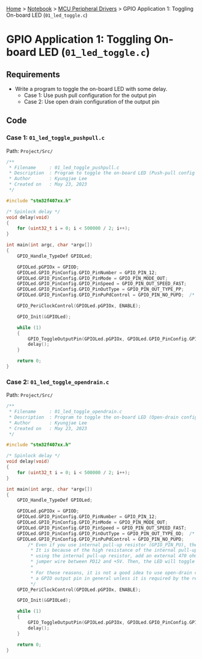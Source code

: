 <a href="../../">Home</a> > <a href="../notebook">Notebook</a> > <a href="./">MCU Peripheral Drivers</a> > GPIO Application 1: Toggling On-board LED (`01_led_toggle.c`)

# GPIO Application 1: Toggling On-board LED (`01_led_toggle.c`)



## Requirements

* Write a program to toggle the on-board LED with some delay.
  * Case 1: Use push pull configuration for the output pin
  * Case 2: Use open drain configuration of the output pin



## Code

### Case 1: `01_led_toggle_pushpull.c`

Path: `Project/Src/`

```c
/**
 * Filename		: 01_led_toggle_pushpull.c
 * Description	: Program to toggle the on-board LED (Push-pull config for output pin)
 * Author		: Kyungjae Lee
 * Created on	: May 23, 2023
 */

#include "stm32f407xx.h"

/* Spinlock delay */
void delay(void)
{
	for (uint32_t i = 0; i < 500000 / 2; i++);
}

int main(int argc, char *argv[])
{
	GPIO_Handle_TypeDef GPIOLed;

	GPIOLed.pGPIOx = GPIOD;
	GPIOLed.GPIO_PinConfig.GPIO_PinNumber = GPIO_PIN_12;
	GPIOLed.GPIO_PinConfig.GPIO_PinMode = GPIO_PIN_MODE_OUT;
	GPIOLed.GPIO_PinConfig.GPIO_PinSpeed = GPIO_PIN_OUT_SPEED_FAST;
	GPIOLed.GPIO_PinConfig.GPIO_PinOutType = GPIO_PIN_OUT_TYPE_PP;
	GPIOLed.GPIO_PinConfig.GPIO_PinPuPdControl = GPIO_PIN_NO_PUPD;	/* Push-pull, no pupd necessary */

	GPIO_PeriClockControl(GPIOLed.pGPIOx, ENABLE);

	GPIO_Init(&GPIOLed);

	while (1)
	{
		GPIO_ToggleOutputPin(GPIOLed.pGPIOx, GPIOLed.GPIO_PinConfig.GPIO_PinNumber);
		delay();
	}

	return 0;
}
```



### Case 2: `01_led_toggle_opendrain.c`

Path: `Project/Src/`

```c
/**
 * Filename		: 01_led_toggle_opendrain.c
 * Description	: Program to toggle the on-board LED (Open-drain config for output pin)
 * Author		: Kyungjae Lee
 * Created on	: May 23, 2023
 */

#include "stm32f407xx.h"

/* Spinlock delay */
void delay(void)
{
	for (uint32_t i = 0; i < 500000 / 2; i++);
}

int main(int argc, char *argv[])
{
	GPIO_Handle_TypeDef GPIOLed;

	GPIOLed.pGPIOx = GPIOD;
	GPIOLed.GPIO_PinConfig.GPIO_PinNumber = GPIO_PIN_12;
	GPIOLed.GPIO_PinConfig.GPIO_PinMode = GPIO_PIN_MODE_OUT;
	GPIOLed.GPIO_PinConfig.GPIO_PinSpeed = GPIO_PIN_OUT_SPEED_FAST;
	GPIOLed.GPIO_PinConfig.GPIO_PinOutType = GPIO_PIN_OUT_TYPE_OD;	/* Open-drain config */
	GPIOLed.GPIO_PinConfig.GPIO_PinPuPdControl = GPIO_PIN_NO_PUPD;
		/* Even if you use internal pull-up resistor (GPIO_PIN_PU), the LED will toggle very dim.
		 * It is because of the high resistance of the internal pull-up resistor. Instead of
		 * using the internal pull-up resistor, add an external 470 ohm resistor with a
		 * jumper wire between PD12 and +5V. Then, the LED will toggle with normal brightness.
		 *
		 * For these reasons, it is not a good idea to use open-drain configuration for
		 * a GPIO output pin in general unless it is required by the requirements.
		 */
	GPIO_PeriClockControl(GPIOLed.pGPIOx, ENABLE);

	GPIO_Init(&GPIOLed);

	while (1)
	{
		GPIO_ToggleOutputPin(GPIOLed.pGPIOx, GPIOLed.GPIO_PinConfig.GPIO_PinNumber);
		delay();
	}

	return 0;
}
```

